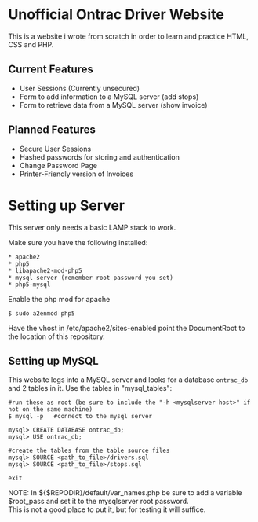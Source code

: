 Unofficial Ontrac Driver Website
================================

This is a website i wrote from scratch in order to learn and practice HTML, CSS and PHP.  

Current Features
----------------

* User Sessions (Currently unsecured)
* Form to add information to a MySQL server (add stops)
* Form to retrieve data from a MySQL server (show invoice)

Planned Features
----------------
* Secure User Sessions
* Hashed passwords for storing and authentication
* Change Password Page
* Printer-Friendly version of Invoices

Setting up Server
=================

This server only needs a basic LAMP stack to work.  

Make sure you have the following installed:
```
* apache2
* php5
* libapache2-mod-php5
* mysql-server (remember root password you set)
* php5-mysql
```
Enable the php mod for apache
```
$ sudo a2enmod php5
```
Have the vhost in /etc/apache2/sites-enabled point the DocumentRoot to the location of this repository.

Setting up MySQL
----------------
This website logs into a MySQL server and looks for a database ``ontrac_db`` and 2 tables in it. Use the tables in "mysql_tables":
```
#run these as root (be sure to include the "-h <mysqlserver host>" if not on the same machine)
$ mysql -p   #connect to the mysql server

mysql> CREATE DATABASE ontrac_db;
mysql> USE ontrac_db;

#create the tables from the table source files
mysql> SOURCE <path_to_file>/drivers.sql
mysql> SOURCE <path_to_file>/stops.sql

exit
```

NOTE: In ${$REPODIR}/default/var_names.php be sure to add a variable $root_pass and set it to the mysqlserver root password.  
      This is not a good place to put it, but for testing it will suffice.

